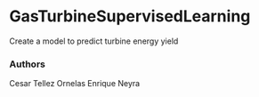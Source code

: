 # GasTurbineSupervisedLearning
Create a model to predict turbine energy yield
### Authors 
Cesar Tellez Ornelas
Enrique Neyra 